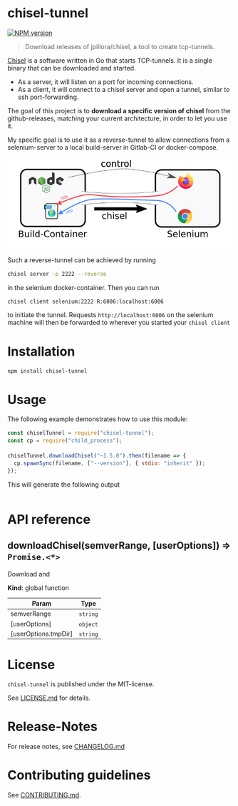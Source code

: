 # chisel-tunnel

[![NPM version](https://img.shields.io/npm/v/chisel-tunnel.svg)](https://npmjs.com/package/chisel-tunnel)

> Download releases of jpillora/chisel, a tool to create tcp-tunnels.

[Chisel](https://github.com/jpillora/chisel) is a software written in Go that starts TCP-tunnels. It is a single binary that can be downloaded and started.

- As a server, it will listen on a port for incoming connections.
- As a client, it will connect to a chisel server and open a tunnel, similar to ssh port-forwarding.

The goal of this project is to **download a specific version of chisel** from the github-releases, matching your current architecture, in order to let you use it.

My specific goal is to use it as a reverse-tunnel to allow connections from a selenium-server to a local build-server in Gitlab-CI or docker-compose.

![](docs/reverse-tunnel.png)

Such a reverse-tunnel can be achieved by running

```bash
chisel server -p 2222 --reverse
```

in the selenium docker-container. Then you can run

```bash
chisel client selenium:2222 R:6006:localhost:6006
```

to initiate the tunnel. Requests `http://localhost:6006` on the selenium machine will then be forwarded to wherever you started your `chisel client`

# Installation

```
npm install chisel-tunnel
```

# Usage

The following example demonstrates how to use this module:

```js
const chiselTunnel = require("chisel-tunnel");
const cp = require("child_process");

chiselTunnel.downloadChisel("~1.5.0").then(filename => {
  cp.spawnSync(filename, ["--version"], { stdio: "inherit" });
});
```

This will generate the following output

```

```

# API reference

<a name="downloadChisel"></a>

## downloadChisel(semverRange, [userOptions]) ⇒ <code>Promise.&lt;\*&gt;</code>

Download and

**Kind**: global function

| Param                | Type                |
| -------------------- | ------------------- |
| semverRange          | <code>string</code> |
| [userOptions]        | <code>object</code> |
| [userOptions.tmpDir] | <code>string</code> |

# License

`chisel-tunnel` is published under the MIT-license.

See [LICENSE.md](LICENSE.md) for details.

# Release-Notes

For release notes, see [CHANGELOG.md](CHANGELOG.md)

# Contributing guidelines

See [CONTRIBUTING.md](CONTRIBUTING.md).

